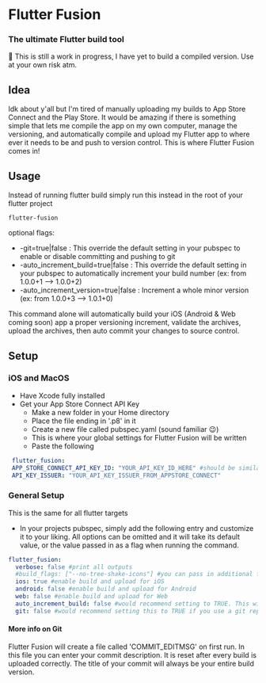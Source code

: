 # Flutter Fusion
### The ultimate Flutter build tool

👷 This is still a work in progress, I have yet to build a compiled version. Use at your own risk atm.

## Idea
Idk about y'all but I'm tired of manually uploading my builds to App Store Connect and the Play Store. It would be amazing if there is something simple that lets me compile the app on my own computer, manage the versioning, and automatically compile and upload my Flutter app to where ever it needs to be and push to version control. This is where Flutter Fusion comes in!

## Usage
Instead of running flutter build simply run this instead in the root of your flutter project

```shell
flutter-fusion
```
optional flags:
- -git=true|false : This override the default setting in your pubspec to enable or disable committing and pushing to git
- -auto_increment_build=true|false : This override the default setting in your pubspec to automatically increment your build number (ex: from 1.0.0+1 --> 1.0.0+2)
- -auto_increment_version=true|false : Increment a whole minor version (ex: from 1.0.0+3 --> 1.0.1+0)

This command alone will automatically build your iOS (Android & Web coming soon) app a proper versioning increment, validate the archives, upload the archives, then auto commit your changes to source control.

## Setup
### iOS and MacOS
- Have Xcode fully installed
- Get your App Store Connect API Key
  - Make a new folder in your Home directory
  - Place the file ending in '.p8' in it
  - Create a new file called pubspec.yaml (sound familiar 😉)
  - This is where your global settings for Flutter Fusion will be written
  - Paste the following
 ```yaml
  flutter_fusion:
  APP_STORE_CONNECT_API_KEY_ID: "YOUR_API_KEY_ID_HERE" #should be similar to your .p8 file name
  API_KEY_ISSUER: "YOUR_API_KEY_ISSUER_FROM_APPSTORE_CONNECT"
  ```

### General Setup
This is the same for all flutter targets

- In your projects pubspec, simply add the following entry and customize it to your liking. All options can be omitted and it will take its default value, or the value passed in as a flag when running the command.

```yaml
flutter_fusion:
  verbose: false #print all outputs
  #build_flags: ["--no-tree-shake-icons"] #you can pass in additional flags for `flutter build`
  ios: true #enable build and upload for iOS
  android: false #enable build and upload for Android
  web: false #enable build and upload for Web
  auto_increment_build: false #would recommend setting to TRUE. This will automatically increment your build number (can be overridden temporarily using CLI flag)
  git: false #would recommend setting this to TRUE if you use a git repo. This will automatically commit your code with the provided message and push to remote
```

#### More info on Git
Flutter Fusion will create a file called 'COMMIT_EDITMSG' on first run. In this file you can enter your commit description. It is reset after every build is uploaded correctly. The title of your commit will always be your entire build version.